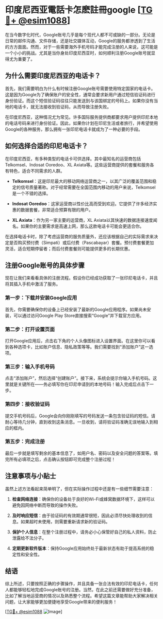 # 印度尼西亚電話卡怎麽註冊google [[TG💪+ @esim1088](https://t.me/s/esim1088)]

在当今数字化时代，Google账号几乎是每个现代人都不可或缺的一部分。无论是日常的邮件沟通、文件存储，还是社交媒体互动，Google的服务都渗透到了生活的方方面面。然而，对于一些需要海外手机号码才能完成注册的人来说，这可能是一个小小的挑战。尤其是当你身处印度尼西亚时，如何顺利注册Google账号就显得尤为重要了。

## 为什么需要印度尼西亚的电话卡？

首先，我们需要明白为什么有时候注册Google账号需要使用特定国家的电话卡。这是因为Google为了确保账户的安全性，通常会要求新用户通过短信验证码进行身份验证。而这个短信验证码往往只能发送到与该国绑定的号码上。如果你没有当地的电话卡，就无法接收到验证码，从而导致注册失败。

在印度尼西亚，这种情况尤为常见。许多国际服务提供商都要求用户提供印尼本地的电话号码来进行身份验证。因此，如果你计划在印尼生活或者旅行，并希望使用Google的各种服务，那么拥有一张印尼电话卡就成为了一种必要的手段。

## 如何选择合适的印尼电话卡？

在印度尼西亚，有多种类型的电话卡可供选择。其中最知名的运营商包括Telkomsel、Indosat Ooredoo、XL Axiata等。这些运营商提供的套餐和服务各有特色，适合不同需求的人群。

- **Telkomsel**：这是印尼最大的移动网络运营商之一，以其广泛的覆盖范围和稳定的信号质量著称。对于经常需要在全国范围内移动的用户来说，Telkomsel是一个不错的选择。
  
- **Indosat Ooredoo**：这家运营商以性价比高而受到欢迎。它提供了许多经济实惠的数据套餐，非常适合预算有限的用户。

- **XL Axiata**：作为另一家主要的运营商，XL Axiata以其快速的数据连接速度闻名。如果你的主要需求是高速上网，那么这款电话卡可能会更适合你。

在选择电话卡时，除了考虑运营商的服务质量外，还应该根据自己的实际需求来决定是否购买预付费（Simpati）或后付费（Pascabayar）套餐。预付费套餐更加灵活，适合短期停留者；而后付费套餐则可能提供更多的长期优惠。

## 注册Google账号的具体步骤

现在让我们来看看具体的注册流程。假设你已经成功获取了一张印尼电话卡，并且将其插入手机中激活了服务。

### 第一步：下载并安装Google应用

首先，你需要确保你的设备上已经安装了最新的Google应用程序。如果尚未安装，可以通过访问Google Play Store直接搜索“Google”并下载官方应用。

### 第二步：打开设置页面

打开Google应用后，点击右下角的个人头像图标进入设置界面。在这里你可以看到各种选项卡，比如账户信息、隐私政策等等。我们需要找到“添加账户”这一选项。

### 第三步：输入手机号码

点击“添加账户”，然后选择“创建账户”。接下来，系统会提示你输入手机号码。这里就是关键所在——务必填写你在印尼申请到的本地号码！输入完成后点击下一步。

### 第四步：接收验证码

提交手机号码后，Google会向你刚刚填写的号码发送一条包含验证码的短信。请耐心等待几分钟，直到收到这条消息。一旦收到，请将验证码准确无误地输入到相应的框内。

### 第五步：完成注册

最后一步就是填写剩余的基本信息了，如用户名、密码以及安全问题的答案等。填完所有必填项之后，点击确认按钮即可完成整个注册过程！

## 注意事项与小贴士

虽然上述方法看起来简单明了，但在实际操作过程中还是有一些细节需要注意：

1. **检查网络连接**：确保你的设备处于良好的Wi-Fi或蜂窝数据环境下，这样可以避免因网络中断而导致的操作失败。
   
2. **及时响应短信**：由于验证码的有效期通常很短，因此必须尽快处理收到的信息。如果超时未使用，则需要重新请求新的验证码。

3. **保护个人信息**：在整个注册过程中，请务必小心保管好自己的私人资料，防止泄露给不法分子。

4. **定期更新软件版本**：保持Google应用始终处于最新状态有助于提高系统的稳定性和安全性。

## 结语

综上所述，只要按照正确的步骤操作，并且具备一张合法有效的印尼电话卡，任何人都能够轻松地完成Google账号的注册。当然，在此之前还需要做好充分准备，比如了解当地运营商的情况以及熟悉整个流程。希望这篇文章能帮助大家解决相关问题，让大家能够更加便捷地享受Google带来的便利服务！ 

[[TG💪+ @esim1088](https://t.me/s/esim1088) ![Image](https://i.postimg.cc/4NQfJmqS/Snipaste-2025-05-13-00-14-12.png)]